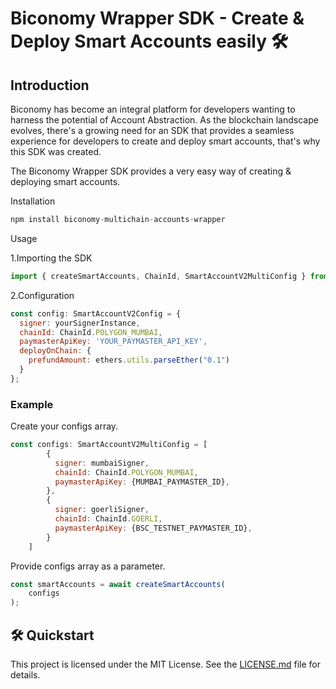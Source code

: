 # Biconomy Wrapper SDK - Create & Deploy Smart Accounts easily 🛠️

## Introduction

Biconomy has become an integral platform for developers wanting to harness the potential of Account Abstraction. As the blockchain landscape evolves, there's a growing need for an SDK that provides a seamless experience for developers to create and deploy smart accounts, that's why this SDK was created.

The Biconomy Wrapper SDK provides a very easy way of creating & deploying smart accounts.

Installation

```javascript
npm install biconomy-multichain-accounts-wrapper
```

Usage

1.Importing the SDK

```javascript
import { createSmartAccounts, ChainId, SmartAccountV2MultiConfig } from 'biconomy-multichain-accounts-wrapper';
```

2.Configuration

```javascript
const config: SmartAccountV2Config = {
  signer: yourSignerInstance,
  chainId: ChainId.POLYGON_MUMBAI,
  paymasterApiKey: 'YOUR_PAYMASTER_API_KEY',
  deployOnChain: {
    prefundAmount: ethers.utils.parseEther("0.1")
  }
};
```

### Example

Create your configs array.

```javascript
const configs: SmartAccountV2MultiConfig = [
        { 
          signer: mumbaiSigner,
          chainId: ChainId.POLYGON_MUMBAI,
          paymasterApiKey: {MUMBAI_PAYMASTER_ID},
        },
        { 
          signer: goerliSigner,
          chainId: ChainId.GOERLI,
          paymasterApiKey: {BSC_TESTNET_PAYMASTER_ID},
        }
    ]
```

Provide configs array as a parameter.

```javascript
const smartAccounts = await createSmartAccounts(
    configs
);
```

## 🛠️ Quickstart

This project is licensed under the MIT License. See the [LICENSE.md](./LICENSE.md) file for details.
